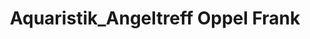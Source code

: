 ---
title: "Aquaristik_Angeltreff Oppel Frank"
url: /bad-neustadt-a-d-saale/aquaristik_angeltreff-oppel-frank/
shop: Angeln
---